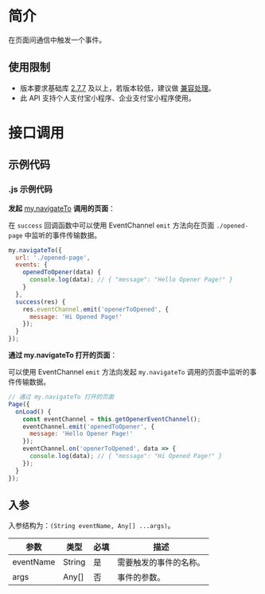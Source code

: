 # 简介

在页面间通信中触发一个事件。

## 使用限制

- 版本要求基础库 [2.7.7](https://opendocs.alipay.com/mini/framework/lib-upgrade-v2) 及以上，若版本较低，建议做 [兼容处理](https://opendocs.alipay.com/mini/framework/compatibility)。
- 此 API 支持个人支付宝小程序、企业支付宝小程序使用。

# 接口调用

## 示例代码

### .js 示例代码

**发起** [my.navigateTo](https://opendocs.alipay.com/mini/api/zwi8gx) **调用的页面**：

在 `success` 回调函数中可以使用 EventChannel `emit` 方法向在页面 `./opened-page` 中监听的事件传输数据。

```JavaScript
my.navigateTo({
  url: './opened-page',
  events: {
    openedToOpener(data) {
      console.log(data); // { "message": "Hello Opener Page!" }
    }
  },
  success(res) {
    res.eventChannel.emit('openerToOpened', {
      message: 'Hi Opened Page!'
    });
  }
});
```

**通过 my.navigateTo 打开的页面**：

可以使用 EventChannel `emit` 方法向发起 `my.navigateTo` 调用的页面中监听的事件传输数据。

```JavaScript
// 通过 my.navigateTo 打开的页面
Page({
  onLoad() {
    const eventChannel = this.getOpenerEventChannel();
    eventChannel.emit('openedToOpener', {
      message: 'Hello Opener Page!'
    });
    eventChannel.on('openerToOpened', data => {
      console.log(data); // { "message": "Hi Opened Page!" }
    });
  }
});
```

## 入参

入参结构为：`(String eventName, Any[] ...args)`。

| **参数**  | **类型** | **必填** | **描述**               |
| --------- | -------- | -------- | ---------------------- |
| eventName | String   | 是       | 需要触发的事件的名称。 |
| args      | Any[]    | 否       | 事件的参数。           |
